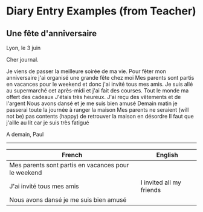 # Diary Entry Examples (from Teacher)

## Une fête d'anniversaire

<aside>Lyon, le 3 juin</aside>

Cher journal.

Je viens de passer la meilleure soirée de ma vie. Pour fêter mon anniversaire j'ai organisé une grande fête chez moi Mes parents sont partis en vacances pour le weekend et donc j'ai invité tous mes amis. Je suis allé au supermarché cet après-midi et j'ai fait des courses. Tout le monde ma offert des cadeaux J'étais très heureux. J'ai reçu des vêtements et de l'argent Nous avons dansé et je me suis bien amusé Demain matin je passerai toute la journée à ranger la maison Mes parents ne seraient (will not be) pas contents (happy) de retrouver la maison en désordre Il faut que j'aille au lit car je suis très fatigué

A demain, Paul
 
---

| French | English |
|-|-|
| Mes parents sont partis en vacances pour le weekend | |
| J'ai invité tous mes amis | I invited all my friends |
| Nous avons dansé je me suis bien amusé | |
